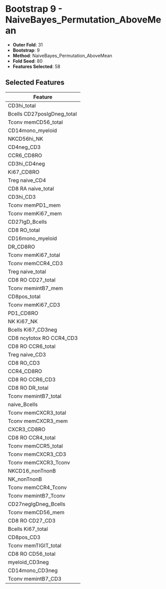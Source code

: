 # Bootstrap 9 - NaiveBayes_Permutation_AboveMean

- **Outer Fold**: 31
- **Bootstrap**: 9
- **Method**: NaiveBayes_Permutation_AboveMean
- **Fold Seed**: 80
- **Features Selected**: 58

## Selected Features

| Feature |
|---------|
| CD3hi_total |
| Bcells CD27posIgDneg_total |
| Tconv memCD56_total |
| CD14mono_myeloid |
| NKCD56hi_NK |
| CD4neg_CD3 |
| CCR6_CD8RO |
| CD3hi_CD4neg |
| Ki67_CD8RO |
| Treg naive_CD4 |
| CD8 RA naive_total |
| CD3hi_CD3 |
| Tconv memPD1_mem |
| Tconv memKi67_mem |
| CD27IgD_Bcells |
| CD8 RO_total |
| CD16mono_myeloid |
| DR_CD8RO |
| Tconv memKi67_total |
| Tconv memCCR4_CD3 |
| Treg naive_total |
| CD8 RO CD27_total |
| Tconv memintB7_mem |
| CD8pos_total |
| Tconv memKi67_CD3 |
| PD1_CD8RO |
| NK Ki67_NK |
| Bcells Ki67_CD3neg |
| CD8 ncytotox RO CCR4_CD3 |
| CD8 RO CCR6_total |
| Treg naive_CD3 |
| CD8 RO_CD3 |
| CCR4_CD8RO |
| CD8 RO CCR6_CD3 |
| CD8 RO DR_total |
| Tconv memintB7_total |
| naive_Bcells |
| Tconv memCXCR3_total |
| Tconv memCXCR3_mem |
| CXCR3_CD8RO |
| CD8 RO CCR4_total |
| Tconv memCCR5_total |
| Tconv memCXCR3_CD3 |
| Tconv memCXCR3_Tconv |
| NKCD16_nonTnonB |
| NK_nonTnonB |
| Tconv memCCR4_Tconv |
| Tconv memintB7_Tconv |
| CD27negIgDneg_Bcells |
| Tconv memCD56_mem |
| CD8 RO CD27_CD3 |
| Bcells Ki67_total |
| CD8pos_CD3 |
| Tconv memTIGIT_total |
| CD8 RO CD56_total |
| myeloid_CD3neg |
| CD14mono_CD3neg |
| Tconv memintB7_CD3 |
